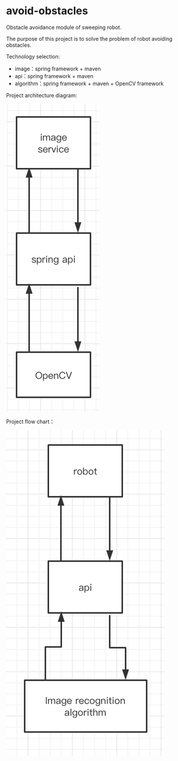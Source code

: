 # avoid-obstacles
Obstacle avoidance module of sweeping robot.

The purpose of this project is to solve the problem of robot avoiding obstacles.

Technology selection:

* image：spring framework + maven
* api：spring framework + maven
* algorithm：spring framework + maven + OpenCV framework

Project architecture diagram:

![architecture diagram](docs/img/image-20211106112039490.png)

Project flow chart：

![flow chart](docs/img/image-20211106112831774.png)
